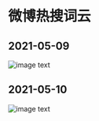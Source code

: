 
# 微博热搜词云  

## 2021-05-09
![image text](https://github.com/vmp65l3/weibo-hotrank/blob/master/fig/2021-05-09.jpg)

## 2021-05-10
![image text](https://github.com/vmp65l3/weibo-hotrank/blob/master/fig/2021-05-10.jpg)
